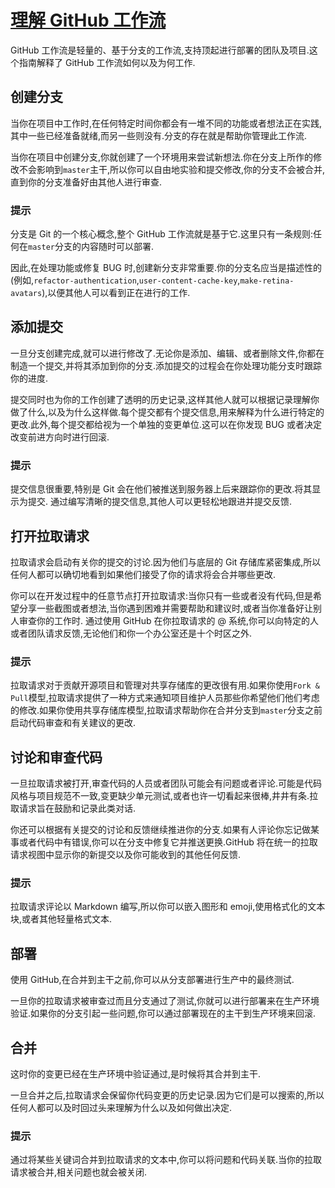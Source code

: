 # [理解 GitHub 工作流](https://guides.github.com/introduction/flow/)

GitHub 工作流是轻量的、基于分支的工作流,支持顶起进行部署的团队及项目.这个指南解释了 GitHub 工作流如何以及为何工作.

## 创建分支

当你在项目中工作时,在任何特定时间你都会有一堆不同的功能或者想法正在实践,其中一些已经准备就绪,而另一些则没有.分支的存在就是帮助你管理此工作流.

当你在项目中创建分支,你就创建了一个环境用来尝试新想法.你在分支上所作的修改不会影响到`master`主干,所以你可以自由地实验和提交修改,你的分支不会被合并,直到你的分支准备好由其他人进行审查.

### 提示

分支是 Git 的一个核心概念,整个 GitHub 工作流就是基于它.这里只有一条规则:任何在`master`分支的内容随时可以部署.

因此,在处理功能或修复 BUG 时,创建新分支非常重要.你的分支名应当是描述性的(例如,`refactor-authentication`,`user-content-cache-key`,`make-retina-avatars`),以便其他人可以看到正在进行的工作.

## 添加提交

一旦分支创建完成,就可以进行修改了.无论你是添加、编辑、或者删除文件,你都在制造一个提交,并将其添加到你的分支.添加提交的过程会在你处理功能分支时跟踪你的进度.

提交同时也为你的工作创建了透明的历史记录,这样其他人就可以根据记录理解你做了什么,以及为什么这样做.每个提交都有个提交信息,用来解释为什么进行特定的更改.此外,每个提交都给视为一个单独的变更单位.这可以在你发现 BUG 或者决定改变前进方向时进行回滚.

### 提示

提交信息很重要,特别是 Git 会在他们被推送到服务器上后来跟踪你的更改.将其显示为提交. 通过编写清晰的提交信息,其他人可以更轻松地跟进并提交反馈.

## 打开拉取请求

拉取请求会启动有关你的提交的讨论.因为他们与底层的 Git 存储库紧密集成,所以任何人都可以确切地看到如果他们接受了你的请求将会合并哪些更改.

你可以在开发过程中的任意节点打开拉取请求:当你只有一些或者没有代码,但是希望分享一些截图或者想法,当你遇到困难并需要帮助和建议时,或者当你准备好让别人审查你的工作时. 通过使用 GitHub 在你拉取请求的 @ 系统,你可以向特定的人或者团队请求反馈,无论他们和你一个办公室还是十个时区之外.

### 提示

拉取请求对于贡献开源项目和管理对共享存储库的更改很有用.如果你使用`Fork & Pull`模型,拉取请求提供了一种方式来通知项目维护人员那些你希望他们他们考虑的修改.如果你使用共享存储库模型,拉取请求帮助你在合并分支到`master`分支之前启动代码审查和有关建议的更改.

## 讨论和审查代码

一旦拉取请求被打开,审查代码的人员或者团队可能会有问题或者评论.可能是代码风格与项目规范不一致,变更缺少单元测试,或者也许一切看起来很棒,井井有条.拉取请求旨在鼓励和记录此类对话.

你还可以根据有关提交的讨论和反馈继续推进你的分支.如果有人评论你忘记做某事或者代码中有错误,你可以在分支中修复它并推送更换.GitHub 将在统一的拉取请求视图中显示你的新提交以及你可能收到的其他任何反馈.

### 提示

拉取请求评论以 Markdown 编写,所以你可以嵌入图形和 emoji,使用格式化的文本块,或者其他轻量格式文本.

## 部署

使用 GitHub,在合并到主干之前,你可以从分支部署进行生产中的最终测试.

一旦你的拉取请求被审查过而且分支通过了测试,你就可以进行部署来在生产环境验证.如果你的分支引起一些问题,你可以通过部署现在的主干到生产环境来回滚.

## 合并

这时你的变更已经在生产环境中验证通过,是时候将其合并到主干.

一旦合并之后,拉取请求会保留你代码变更的历史记录.因为它们是可以搜索的,所以任何人都可以及时回过头来理解为什么以及如何做出决定.

### 提示

通过将某些关键词合并到拉取请求的文本中,你可以将问题和代码关联.当你的拉取请求被合并,相关问题也就会被关闭.
